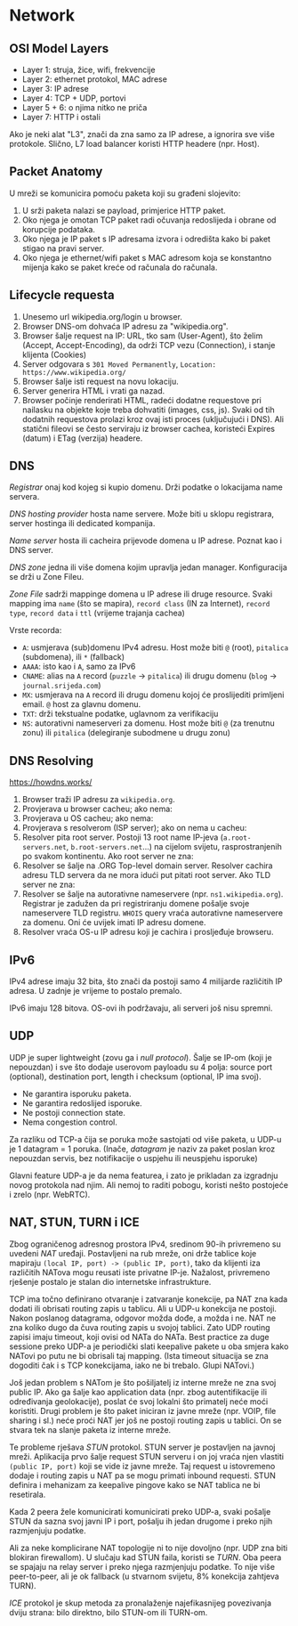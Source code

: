 # Network

## OSI Model Layers

* Layer 1: struja, žice, wifi, frekvencije
* Layer 2: ethernet protokol, MAC adrese
* Layer 3: IP adrese
* Layer 4: TCP + UDP, portovi
* Layer 5 + 6: o njima nitko ne priča
* Layer 7: HTTP i ostali

Ako je neki alat "L3", znači da zna samo za IP adrese, a ignorira sve više protokole. Slično, L7 load balancer koristi HTTP headere (npr. Host).

## Packet Anatomy

U mreži se komunicira pomoću paketa koji su građeni slojevito:
1. U srži paketa nalazi se payload, primjerice HTTP paket.
2. Oko njega je omotan TCP paket radi očuvanja redoslijeda i obrane od korupcije podataka.
3. Oko njega je IP paket s IP adresama izvora i odredišta kako bi paket stigao na pravi server.
4. Oko njega je ethernet/wifi paket s MAC adresom koja se konstantno mijenja kako se paket kreće od računala do računala.

## Lifecycle requesta

1. Unesemo url wikipedia.org/login u browser.
2. Browser DNS-om dohvaća IP adresu za "wikipedia.org".
3. Browser šalje request na IP: URL, tko sam (User-Agent), što želim (Accept, Accept-Encoding), da održi TCP vezu (Connection), i stanje klijenta (Cookies)
4. Server odgovara s `301 Moved Permanently`, `Location: https://www.wikipedia.org/`
5. Browser šalje isti request na novu lokaciju.
6. Server generira HTML i vrati ga nazad.
7. Browser počinje renderirati HTML, radeći dodatne requestove pri nailasku na objekte koje treba dohvatiti (images, css, js). Svaki od tih dodatnih requestova prolazi kroz ovaj isti proces (uključujući i DNS). Ali statični fileovi se često serviraju iz browser cachea, koristeći Expires (datum) i ETag (verzija) headere.

## DNS

*Registrar* onaj kod kojeg si kupio domenu. Drži podatke o lokacijama name servera.

*DNS hosting provider* hosta name servere. Može biti u sklopu registrara, server hostinga ili dedicated kompanija.

*Name server* hosta ili cacheira prijevode domena u IP adrese. Poznat kao i DNS server.

*DNS zone* jedna ili više domena kojim upravlja jedan manager. Konfiguracija se drži u Zone Fileu.

*Zone File* sadrži mappinge domena u IP adrese ili druge resource. Svaki mapping ima `name` (što se mapira), `record class` (IN za Internet), `record type`, `record data` i `ttl` (vrijeme trajanja cachea)

Vrste recorda:
* `A`: usmjerava (sub)domenu IPv4 adresu. Host može biti `@` (root), `pitalica` (subdomena), ili `*` (fallback)
* `AAAA`: isto kao i `A`, samo za IPv6
* `CNAME`: alias na `A` record (`puzzle` -> `pitalica`) ili drugu domenu (`blog` -> `journal.srijeda.com`)
* `MX`: usmjerava na `A` record ili drugu domenu kojoj će proslijediti primljeni email. `@` host za glavnu domenu.
* `TXT`: drži tekstualne podatke, uglavnom za verifikaciju
* `NS`: autorativni nameserveri za domenu. Host može biti `@` (za trenutnu zonu) ili `pitalica` (delegiranje subodmene u drugu zonu)

## DNS Resolving

https://howdns.works/

1. Browser traži IP adresu za `wikipedia.org`.
2. Provjerava u browser cacheu; ako nema:
3. Provjerava u OS cacheu; ako nema:
4. Provjerava s resolverom (ISP server); ako on nema u cacheu:
5. Resolver pita root server. Postoji 13 root name IP-jeva (`a.root-servers.net`, `b.root-servers.net`...) na cijelom svijetu, rasprostranjenih po svakom kontinentu. Ako root server ne zna:
6. Resolver se šalje na .ORG Top-level domain server. Resolver cachira adresu TLD servera da ne mora idući put pitati root server. Ako TLD server ne zna:
7. Resolver se šalje na autorativne nameservere (npr. `ns1.wikipedia.org`). Registrar je zadužen da pri registriranju domene pošalje svoje nameservere TLD registru. `WHOIS` query vraća autorativne nameservere za domenu. Oni će uvijek imati IP adresu domene.
8. Resolver vraća OS-u IP adresu koji je cachira i prosljeđuje browseru.

## IPv6

IPv4 adrese imaju 32 bita, što znači da postoji samo 4 milijarde različitih IP adresa. U zadnje je vrijeme to postalo premalo.

IPv6 imaju 128 bitova. OS-ovi ih podržavaju, ali serveri još nisu spremni.

## UDP

UDP je super lightweight (zovu ga i _null protocol_). Šalje se IP-om (koji je nepouzdan) i sve što dodaje userovom payloadu su 4 polja: source port (optional), destination port, length i checksum (optional, IP ima svoj).

* Ne garantira isporuku paketa.
* Ne garantira redoslijed isporuke.
* Ne postoji connection state.
* Nema congestion control.

Za razliku od TCP-a čija se poruka može sastojati od više paketa, u UDP-u je 1 datagram = 1 poruka. (Inače, *datagram* je naziv za paket poslan kroz nepouzdan servis, bez notifikacije o uspjehu ili neuspjehu isporuke)

Glavni feature UDP-a je da nema featurea, i zato je prikladan za izgradnju novog protokola nad njim. Ali nemoj to raditi pobogu, koristi nešto postojeće i zrelo (npr. WebRTC).

## NAT, STUN, TURN i ICE

Zbog ograničenog adresnog prostora IPv4, sredinom 90-ih privremeno su uvedeni *NAT* uređaji. Postavljeni na rub mreže, oni drže tablice koje mapiraju `(local IP, port) -> (public IP, port)`, tako da klijenti iza različitih NATova mogu reusati iste privatne IP-je. Nažalost, privremeno rješenje postalo je stalan dio internetske infrastrukture.

TCP ima točno definirano otvaranje i zatvaranje konekcije, pa NAT zna kada dodati ili obrisati routing zapis u tablicu. Ali u UDP-u konekcija ne postoji. Nakon poslanog datagrama, odgovor možda dođe, a možda i ne. NAT ne zna koliko dugo da čuva routing zapis u svojoj tablici. Zato UDP routing zapisi imaju timeout, koji ovisi od NATa do NATa. Best practice za duge sessione preko UDP-a je periodički slati keepalive pakete u oba smjera kako NATovi po putu ne bi obrisali taj mapping. (Ista timeout situacija se zna dogoditi čak i s TCP konekcijama, iako ne bi trebalo. Glupi NATovi.)

Još jedan problem s NATom je što pošiljatelj iz interne mreže ne zna svoj public IP. Ako ga šalje kao application data (npr. zbog autentifikacije ili određivanja geolokacije), poslat će svoj lokalni što primatelj neće moći koristiti. Drugi problem je što paket iniciran iz javne mreže (npr. VOIP, file sharing i sl.) neće proći NAT jer još ne postoji routing zapis u tablici. On se stvara tek na slanje paketa iz interne mreže.

Te probleme rješava *STUN* protokol. STUN server je postavljen na javnoj mreži. Aplikacija prvo šalje request STUN serveru i on joj vraća njen vlastiti `(public IP, port)` koji se vide iz javne mreže. Taj request u istovremeno dodaje i routing zapis u NAT pa se mogu primati inbound requesti. STUN definira i mehanizam za keepalive pingove kako se NAT tablica ne bi resetirala.

Kada 2 peera žele komunicirati komunicirati preko UDP-a, svaki pošalje STUN da sazna svoj javni IP i port, pošalju ih jedan drugome i preko njih razmjenjuju podatke.

Ali za neke komplicirane NAT topologije ni to nije dovoljno (npr. UDP zna biti blokiran firewallom). U slučaju kad STUN faila, koristi se *TURN*. Oba peera se spajaju na relay server i preko njega razmjenjuju podatke. To nije više peer-to-peer, ali je ok fallback (u stvarnom svijetu, 8% konekcija zahtjeva TURN).

*ICE* protokol je skup metoda za pronalaženje najefikasnijeg povezivanja dviju strana: bilo direktno, bilo STUN-om ili TURN-om.
